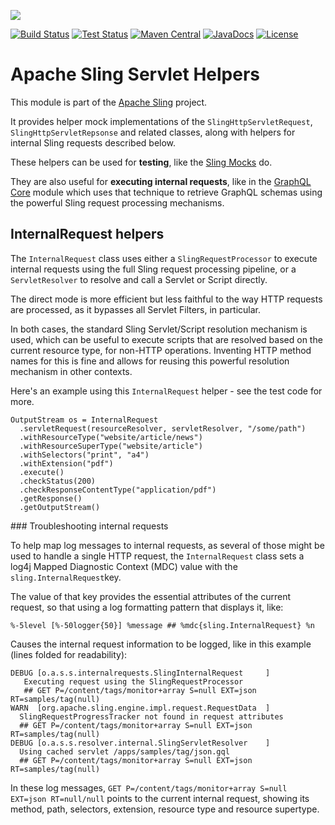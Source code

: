 [<img src="https://sling.apache.org/res/logos/sling.png"/>](https://sling.apache.org)

 [![Build Status](https://builds.apache.org/buildStatus/icon?job=Sling/sling-org-apache-sling-servlet-helpers/master)](https://builds.apache.org/job/Sling/job/sling-org-apache-sling-servlet-helpers/job/master) [![Test Status](https://img.shields.io/jenkins/t/https/builds.apache.org/job/Sling/job/sling-org-apache-sling-servlet-helpers/job/master.svg)](https://builds.apache.org/job/Sling/job/sling-org-apache-sling-servlet-helpers/job/master/test_results_analyzer/) [![Maven Central](https://maven-badges.herokuapp.com/maven-central/org.apache.sling/org.apache.sling.servlet-helpers/badge.svg)](https://search.maven.org/#search%7Cga%7C1%7Cg%3A%22org.apache.sling%22%20a%3A%22org.apache.sling.servlet-helpers%22) [![JavaDocs](https://www.javadoc.io/badge/org.apache.sling/org.apache.sling.servlet-helpers.svg)](https://www.javadoc.io/doc/org.apache.sling/org.apache.sling.servlet-helpers) [![License](https://img.shields.io/badge/License-Apache%202.0-blue.svg)](https://www.apache.org/licenses/LICENSE-2.0)

# Apache Sling Servlet Helpers

This module is part of the [Apache Sling](https://sling.apache.org) project.

It provides helper mock implementations of the `SlingHttpServletRequest`, `SlingHttpServletRepsonse` and related classes, along
with helpers for internal Sling requests described below.

These helpers can be used for **testing**, like the [Sling Mocks](https://sling.apache.org/documentation/development/sling-mock.html) do.

They are also useful for **executing internal requests**, like in the
[GraphQL Core](https://github.com/apache/sling-org-apache-sling-graphql-core/) module which uses
that technique to retrieve GraphQL schemas using the powerful Sling request processing mechanisms.

## InternalRequest helpers

The `InternalRequest` class uses either a `SlingRequestProcessor` to execute internal requests using
the full Sling request processing pipeline, or a `ServletResolver` to resolve and call a Servlet or Script
directly. 

The direct mode is more efficient but less faithful to the way HTTP requests are processed, as it bypasses
all Servlet Filters, in particular.

In both cases, the standard Sling Servlet/Script resolution mechanism is used, which can be useful to execute
scripts that are resolved based on the current resource type, for non-HTTP operations. Inventing HTTP method
names for this is fine and allows for reusing this powerful resolution mechanism in other contexts.

Here's an example using this `InternalRequest` helper - see the test code for more.

    OutputStream os = InternalRequest
      .servletRequest(resourceResolver, servletResolver, "/some/path")
      .withResourceType("website/article/news")
      .withResourceSuperType("website/article")
      .withSelectors("print", "a4")
      .withExtension("pdf")
      .execute()
      .checkStatus(200)
      .checkResponseContentType("application/pdf")
      .getResponse()
      .getOutputStream()

### Troubleshooting internal requests

To help map log messages to internal requests, as several of those might be used to handle a single
HTTP request, the `InternalRequest` class sets a log4j Mapped Diagnostic Context (MDC) value with
the `sling.InternalRequest`key.

The value of that key provides the essential attributes of the current request, so that using a log
formatting pattern that displays it, like:

    %-5level [%-50logger{50}] %message ## %mdc{sling.InternalRequest} %n

Causes the internal request information to be logged, like in this example (lines folded
for readability):

    DEBUG [o.a.s.s.internalrequests.SlingInternalRequest     ]
       Executing request using the SlingRequestProcessor
       ## GET P=/content/tags/monitor+array S=null EXT=json RT=samples/tag(null)
    WARN  [org.apache.sling.engine.impl.request.RequestData  ]
      SlingRequestProgressTracker not found in request attributes
      ## GET P=/content/tags/monitor+array S=null EXT=json RT=samples/tag(null)
    DEBUG [o.a.s.s.resolver.internal.SlingServletResolver    ]
      Using cached servlet /apps/samples/tag/json.gql
      ## GET P=/content/tags/monitor+array S=null EXT=json RT=samples/tag(null)

In these log messages, `GET P=/content/tags/monitor+array S=null EXT=json RT=null/null` points
to the current internal request, showing its method, path, selectors, extension, resource type and
resource supertype.